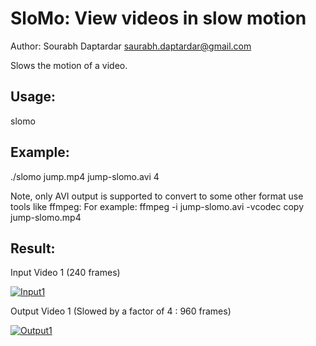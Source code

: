 SloMo: View videos in slow motion
=================================

Author: Sourabh Daptardar <saurabh.daptardar@gmail.com>

Slows the motion of a video.


Usage:
-----
slomo <inputvideo> <outputvideo> <slowdownfactor>

Example:
-------
./slomo jump.mp4 jump-slomo.avi 4

Note, only AVI output is supported to convert to some other format use tools like ffmpeg:
For example: ffmpeg -i jump-slomo.avi -vcodec copy jump-slomo.mp4

Result:
--------


Input Video 1 (240 frames)

[![Input1](http://img.youtube.com/vi/FIgHQ_ouPrI/0.jpg)](http://www.youtube.com/watch?v=FIgHQ_ouPrI)



Output Video 1 (Slowed by a factor of 4 : 960 frames)

[![Output1](http://img.youtube.com/vi/99fxIxs7UE8/0.jpg)](http://www.youtube.com/watch?v=99fxIxs7UE8)
